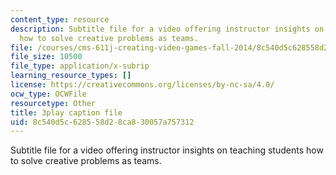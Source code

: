 ```yaml
---
content_type: resource
description: Subtitle file for a video offering instructor insights on teaching students
  how to solve creative problems as teams.
file: /courses/cms-611j-creating-video-games-fall-2014/8c540d5c628558d28ca830057a757312_Y7cMih9O8es.vtt
file_size: 10500
file_type: application/x-subrip
learning_resource_types: []
license: https://creativecommons.org/licenses/by-nc-sa/4.0/
ocw_type: OCWFile
resourcetype: Other
title: 3play caption file
uid: 8c540d5c-6285-58d2-8ca8-30057a757312
---
```

Subtitle file for a video offering instructor insights on teaching students how to solve creative problems as teams.